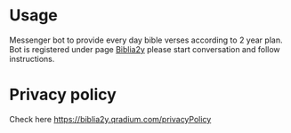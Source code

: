# Usage

Messenger bot to provide every day bible verses according to 2 year plan.
Bot is registered under page [Biblia2y](https://www.facebook.com/Biblia2y-158066878341358/) please start
conversation and follow instructions.

# Privacy policy

Check here https://biblia2y.qradium.com/privacyPolicy
